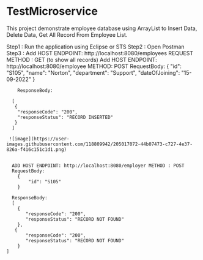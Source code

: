 # TestMicroservice

This project demonstrate employee database using ArrayList to Insert Data, Delete Data, Get All Record From Employee List.

Step1 : Run the application using Eclipse or STS
Step2 : Open Postman 
Step3 : Add HOST ENDPOINT: http://localhost:8080/employees REQUEST METHOD : GET (to show all records)
        Add HOST ENDPOINT: http://localhost:8080/employee METHOD: POST 
        RequestBody: 
        {
             "id": "S105",
             "name": "Norton",
             "department": "Support",
             "dateOfJoining": "15-09-2022"
        }
        
        ResponseBody: 
        
      [
       {
        "responseCode": "200",
        "responseStatus": "RECORD INSERTED"
       }
      ]
      
     ![image](https://user-images.githubusercontent.com/118809942/205017072-44b07473-c727-4e37-826a-f416c151c1d1.png)

      
      ADD HOST ENDPOINT: http://localhost:8080/employer METHOD : POST
      RequestBody: 
        {
            "id": "S105"
        }
        
      ResponseBody: 
      [
        {
           "responseCode": "200",
           "responseStatus": "RECORD NOT FOUND"
        },
       {
           "responseCode": "200",
           "responseStatus": "RECORD NOT FOUND"
        }
    ]
    
    
